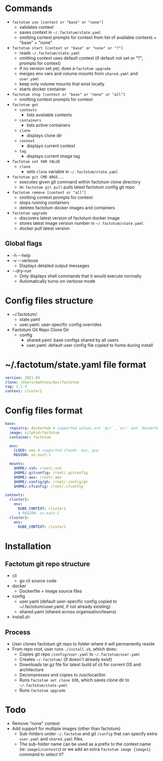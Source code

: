 # Commands

- `factotum use [context or "base" or "none"]`
  - validates context
  - saves context in `~/.factotum/state.yaml`
  - omitting context prompts for context from list of available contexts + "base" + "none"
- `factotum start [context or "base" or "none" or "?"]`
  - reads `~/.factotum/state.yaml`
  - omitting context uses default context (if default not set or "?", prompts for context)
  - if no version set yet, does a `factotum upgrade`
  - merges env vars and volume mounts from `shared.yaml` and `user.yaml`
  - keep only volume mounts that exist locally
  - starts docker container
- `factotum stop [context or "base" or "none" or "all"]`
  - omitting context prompts for context
- `factotum get`
  - `contexts`
    - lists available contexts
  - `containers`
    - lists active containers
  - `clone`
    - displays clone dir
  - `context`
    - displays current context
  - `tag`
    - displays current image tag
- `factotum set VAR VALUE`
  - `clone`
    - sets `clone` variable in `~/.factotum/state.yaml`
- `factotum git CMD ARGS...`
  - executes given git command within factotum clone directory
  - ie: `factotum git pull` pulls latest factotum config git repo
- `factotum remove [context or "all"]`
  - omitting context prompts for context
  - stops running containers
  - deletes factotum docker images and containers
- `factotum upgrade`
  - discovers latest version of factotum docker image
  - stores latest image version number in `~/.factotum/state.yaml`
  - docker pull latest version

## Global flags

- -h --help
- -v --verbose
  - Displays detailed output messages
- --dry-run
  - Only displays shell commands that it would execute normally
  - Automatically turns-on verbose mode

# Config files structure

- ~/.factotum/
  - state.yaml
  - user.yaml: user-specific config overrides
- Factotum Git Repo Clone Dir
  - config
    - shared.yaml: base configs shared by all users
    - user.yaml: default user config file copied to home during install

# ~/.factotum/state.yaml file format

```yaml
version: 2021.04
clone: /Users/mathieu/dev/factotum
tag: 1.2.3
context: cluster1
```

# Config files format

```yaml
base:
  registry: dockerhub # supported values are `gcr`, `ecr` and `dockerhub`
  image: silphid/factotum
  container: factotum

  env:
    CLOUD: aws # supported clouds: aws, gcp
    REGION: us-east-1

  mounts:
    $HOME/.ssh: /root/.ssh
    $HOME/.gitconfig: /root/.gitconfig
    $HOME/.aws: /root/.aws
    $HOME/.config/gh: /root/.config/gh
    $HOME/.cfconfig: /root/.cfconfig

contexts:
  cluster1:
    env:
      KUBE_CONTEXT: cluster1
      # REGION: us-east-2
  cluster2:
    env:
      KUBE_CONTEXT: cluster2
```

# Installation

## Factotum git repo structure

- cli
  - go cli source code
- docker
  - Dockerfile + image source files
- config
  - user.yaml (default user-specific config copied to ~/.factotum/user.yaml, if not already existing)
  - shared.yaml (shared across organisation/teams)
- install.sh

## Process

- User clones factotum git repo to folder where it will permanently reside
- From repo root, user runs `./install.sh`, which does:
  - Copies git repo `/config/user.yaml` to `~/.factotum/user.yaml`
  - Creates `~/.factotum/` (if doesn't already exist)
  - Downloads tar.gz file for latest build of cli for current OS and architecture
  - Decompresses and copies to /usr/local/bin
  - Runs `factotum set clone DIR`, which saves clone dir to `~/.factotum/state.yaml`
  - Runs `factotum upgrade`

# Todo

- Remove "none" context
- Add support for multiple images (other than factotum)
  - Sub-folders under `~/.factotum` and git `/config` that can specify extra
    `user.yaml` and `shared.yaml` files.
  - The sub-folder name can be used as a prefix to the context name (ie:
    `image1/context1`) or we add an extra `factotum image {image1}` command to
    select it?
